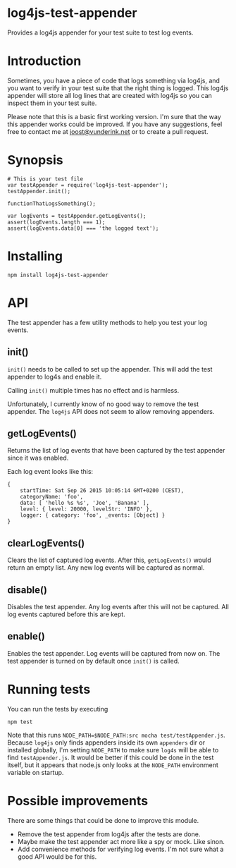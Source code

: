 # log4js-test-appender

Provides a log4js appender for your test suite to test log events.

# Introduction

Sometimes, you have a piece of code that logs something via log4js, and you want to verify in your test suite that the right thing is logged. This log4js appender will store all log lines that are created with log4js so you can inspect them in your test suite.

Please note that this is a basic first working version. I'm sure that the way this appender works could be improved. If you have any suggestions, feel free to contact me at joost@vunderink.net or to create a pull request.

# Synopsis

    # This is your test file
    var testAppender = require('log4js-test-appender');
    testAppender.init();

    functionThatLogsSomething();

    var logEvents = testAppender.getLogEvents();
    assert(logEvents.length === 1);
    assert(logEvents.data[0] === 'the logged text');

# Installing

    npm install log4js-test-appender

# API

The test appender has a few utility methods to help you test your log events.

## init()

`init()` needs to be called to set up the appender. This will add the test appender to log4s and enable it.

Calling `init()` multiple times has no effect and is harmless.

Unfortunately, I currently know of no good way to remove the test appender. The `log4js` API does not seem to allow removing appenders.

## getLogEvents()

Returns the list of log events that have been captured by the test appender since it was enabled.

Each log event looks like this:

    {
        startTime: Sat Sep 26 2015 10:05:14 GMT+0200 (CEST),
        categoryName: 'foo',
        data: [ 'hello %s %s', 'Joe', 'Banana' ],
        level: { level: 20000, levelStr: 'INFO' },
        logger: { category: 'foo', _events: [Object] }
    }

## clearLogEvents()

Clears the list of captured log events. After this, `getLogEvents()` would return an empty list. Any new log events will be captured as normal.

## disable()

Disables the test appender. Any log events after this will not be captured. All log events captured before this are kept.

## enable()

Enables the test appender. Log events will be captured from now on. The test appender is turned on by default once `init()` is called.

# Running tests

You can run the tests by executing

`npm test`

Note that this runs `NODE_PATH=$NODE_PATH:src mocha test/testAppender.js`. Because `log4js` only finds appenders inside its own `appenders` dir or installed globally, I'm setting `NODE_PATH` to make sure `log4s` will be able to find `testAppender.js`. It would be better if this could be done in the test itself, but it appears that node.js only looks at the `NODE_PATH` environment variable on startup.

# Possible improvements

There are some things that could be done to improve this module.

* Remove the test appender from log4js after the tests are done.
* Maybe make the test appender act more like a spy or mock. Like sinon.
* Add convenience methods for verifying log events. I'm not sure what a good API would be for this.
